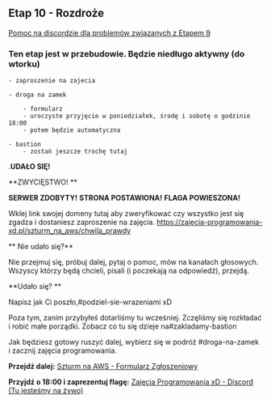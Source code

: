 ## Etap 10 - Rozdroże

[Pomoc na discordzie dla problemów związanych z Etapem 9](https://discord.gg/TBS8ZN3cYa)


### Ten etap jest w przebudowie. Będzie niedługo aktywny (do wtorku)





	- zaproszenie na zajecia

	- droga na zamek
		
		- formularz
		- uroczyste przyjęcie w poniedziałek, środę i sobotę o godzinie 18:00
		- potem będzie automatyczna

	- bastion
		- zostań jeszcze trochę tutaj
		
		


.**UDAŁO SIĘ!**

**ZWYCIĘSTWO! **

**SERWER ZDOBYTY!**
**STRONA POSTAWIONA!** 
**FLAGA POWIESZONA!** 

Wklej link swojej domeny tutaj aby zweryfikować czy wszystko jest się zgadza i dostaniesz zaproszenie na zajęcia. 
 https://zajecia-programowania-xd.pl/szturm_na_aws/chwila_prawdy

** Nie udało się?**

Nie przejmuj się, próbuj dalej, pytaj o pomoc, mów na kanałach głosowych. Wszyscy którzy będą chcieli, pisali (i poczekają na odpowiedź), przejdą.

**Udało się? **

Napisz jak Ci poszło,#podziel-sie-wrazeniami xD

Poza tym, zanim przybyłeś dotarliśmy tu wcześniej. Zczęliśmy się rozkładać i robić małe porządki. Zobacz co tu się dzieje na#zakladamy-bastion 

Jak będziesz gotowy ruszyć dalej, wybierz się w podróż #droga-na-zamek i zacznij zajęcia programowania.
		

**Przejdź dalej:** [Szturm na AWS - Formularz Zgłoszeniowy](https://zajecia-programowania-xd.pl/szturm_na_aws/caly_formularz)

**Przyjdź o 18:00 i zaprezentuj flagę:** 
[Zajęcia Programowania xD - Discord (Tu jesteśmy na żywo)](https://discord.gg/9rc3KJdJCa)
